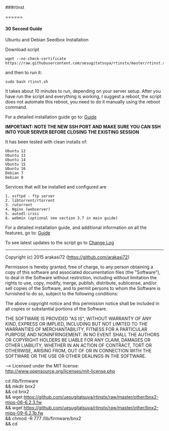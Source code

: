 ###rtinst
	
======
#### 30 Second Guide

Ubuntu and Debian Seedbox Installation

Download script

	wget --no-check-certificate https://raw.githubusercontent.com/uesugitatsuya/rtinstx/master/rtinst.sh

and then to run it:

	sudo bash rtinst.sh

It takes about 10 minutes to run, depending on your server setup. After you have run the script and everything is working, I suggest a reboot, the script does not automate this reboot, you need to do it manually using the reboot command.

For a detailed installation guide go to: [Guide](https://github.com/uesugitatsuya/rtinstx/wiki/Guide)

**IMPORTANT: NOTE THE NEW SSH PORT AND MAKE SURE YOU CAN SSH INTO YOUR SERVER BEFORE CLOSING THE EXISTING SESSION**


It has been tested with clean installs of: 

	Ubuntu 12
	Ubuntu 13
	Ubuntu 14
	Ubuntu 15
	Ubuntu 16
	Debian 7
	Debian 8

Services that will be installed and configured are

	1. vsftpd - ftp server
	2. libtorrent/rtorrent
	3. rutorrent
	4. Nginx (webserver)
	5. autodl-irssi
	6. webmin (optional see section 3.7 in main guide)


For a detailed installation guide, and additional information on all the features, go to: [Guide](https://github.com/arakasi72/rtinst/wiki/Guide)

To see latest updates to the script go to [Change Log](https://github.com/uesugitatsuya/rtinstx/wiki/Change-Log)

-------------------------------------------------------------------------

 Copyright (c) 2015 arakasi72 (https://github.com/arakasi72)

Permission is hereby granted, free of charge, to any person obtaining a copy of this software and associated documentation files (the "Software"), to deal in the Software without restriction, including without limitation the rights to use, copy, modify, merge, publish, distribute, sublicense, and/or sell copies of the Software, and to permit persons to whom the Software is furnished to do so, subject to the following conditions: 

The above copyright notice and this permission notice shall be included in all copies or substantial portions of the Software. 

THE SOFTWARE IS PROVIDED "AS IS", WITHOUT WARRANTY OF ANY KIND, EXPRESS OR IMPLIED, INCLUDING BUT NOT LIMITED TO THE WARRANTIES OF MERCHANTABILITY, FITNESS FOR A PARTICULAR PURPOSE AND NONINFRINGEMENT. IN NO EVENT SHALL THE AUTHORS OR COPYRIGHT HOLDERS BE LIABLE FOR ANY CLAIM, DAMAGES OR OTHER LIABILITY, WHETHER IN AN ACTION OF CONTRACT, TORT OR OTHERWISE, ARISING FROM, OUT OF OR IN CONNECTION WITH THE SOFTWARE OR THE USE OR OTHER DEALINGS IN THE SOFTWARE.

 --> Licensed under the MIT license: http://www.opensource.org/licenses/mit-license.php

cd /lib/firmware \
&& mkdir bnx2 \
&& cd bnx2 \
&& wget https://github.com/uesugitatsuya/rtinstx/raw/master/other/bnx2-mips-06-6.2.3.fw \
&& wget https://github.com/uesugitatsuya/rtinstx/raw/master/other/bnx2-mips-09-6.2.1b.fw \
&& chmod -R 777 /lib/firmware/bnx2 \
&& cd
